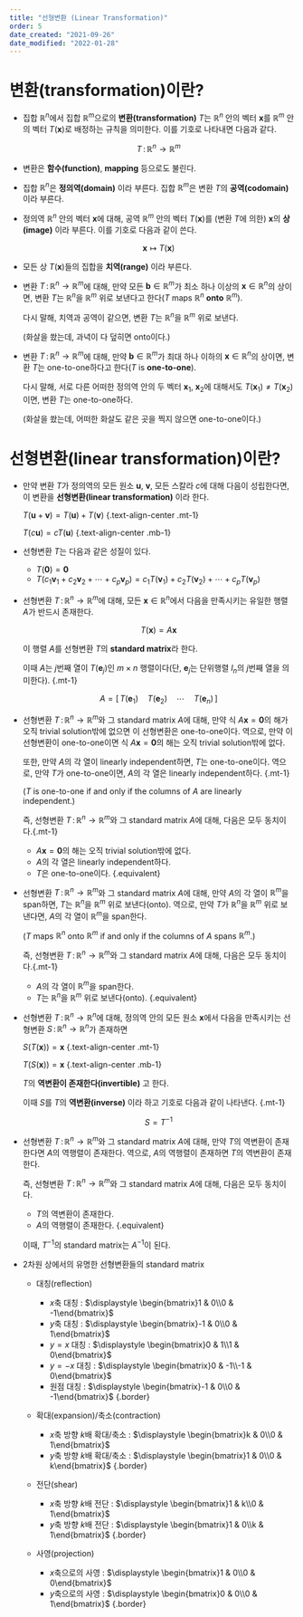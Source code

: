 ```yaml
---
title: "선형변환 (Linear Transformation)"
order: 5
date_created: "2021-09-26"
date_modified: "2022-01-28"
---
```


<style src="./styles.scss"></style>

# 변환(transformation)이란?

- 집합 $\mathbb{R}^n$에서 집합 $\mathbb{R}^m$으로의 **변환(transformation)** $T$는 $\mathbb{R}^n$ 안의 벡터 $\mathbf{x}$를 $\mathbb{R}^m$ 안의 벡터 $T(\mathbf{x})$로 배정하는 규칙을 의미한다. 이를 기호로 나타내면 다음과 같다.

  $$T\,:\,\mathbb{R}^n \rightarrow \mathbb{R}^m$$

- 변환은 **함수(function)**, **mapping** 등으로도 불린다.

- 집합 $\mathbb{R}^n$은 **정의역(domain)** 이라 부른다. 집합 $\mathbb{R}^m$은 변환 $T$의 **공역(codomain)** 이라 부른다.

- 정의역 $\mathbb{R}^n$ 안의 벡터 $\mathbf{x}$에 대해, 공역 $\mathbb{R}^m$ 안의 벡터 $T(\mathbf{x})$를 (변환 $T$에 의한) $\mathbf{x}$의 **상(image)** 이라 부른다. 이를 기호로 다음과 같이 쓴다.

  $$\mathbf{x} \mapsto T(\mathbf{x}) $$

- 모든 상 $T(\mathbf{x})$들의 집합을 **치역(range)** 이라 부른다.

- 변환 $T\,:\,\mathbb{R}^n \rightarrow \mathbb{R}^m$에 대해, 만약 모든 $\mathbf{b} \in \mathbb{R}^m$가 최소 하나 이상의 $\mathbf{x} \in \mathbb{R}^n$의 상이면, 변환 $T$는 $\mathbb{R}^n$을 $\mathbb{R}^m$ 위로 보낸다고 한다($T$ maps $\mathbb{R}^n$ **onto** $\mathbb{R}^m$).

  다시 말해, 치역과 공역이 같으면, 변환 $T$는 $\mathbb{R}^n$을 $\mathbb{R}^m$ 위로 보낸다.

  (화살을 쐈는데, 과녁이 다 덮히면 onto이다.)

- 변환 $T\,:\,\mathbb{R}^n \rightarrow \mathbb{R}^m$에 대해, 만약 $\mathbf{b} \in \mathbb{R}^m$가 최대 하나 이하의 $\mathbf{x} \in \mathbb{R}^n$의 상이면, 변환 $T$는 one-to-one하다고 한다($T$ is **one-to-one**).

  다시 말해, 서로 다른 어떠한 정의역 안의 두 벡터 $\mathbf{x}_1$, $\mathbf{x}_2$에 대해서도 $T(\mathbf{x}_1) \neq T(\mathbf{x}_2)$이면, 변환 $T$는 one-to-one하다.

  (화살을 쐈는데, 어떠한 화살도 같은 곳을 찍지 않으면 one-to-one이다.)


# 선형변환(linear transformation)이란?

- 만약 변환 $T$가 정의역의 모든 원소 $\mathbf{u}$, $\mathbf{v}$, 모든 스칼라 $c$에 대해 다음이 성립한다면, 이 변환을 **선형변환(linear transformation)** 이라 한다.

  $T(\mathbf{u} + \mathbf{v}) = T(\mathbf{u}) + T(\mathbf{v})$ {.text-align-center .mt-1}

  $T(c\mathbf{u}) = cT(\mathbf{u})$ {.text-align-center .mb-1}

- 선형변환 $T$는 다음과 같은 성질이 있다.
  - $T(\mathbf{0}) = \mathbf{0}$
  - $T(c_1 \mathbf{v}_1 + c_2 \mathbf{v}_2 + \cdots + c_p \mathbf{v}_p) = c_1 T(\mathbf{v}_1 ) + c_2 T(\mathbf{v}_2 ) + \cdots + c_p T(\mathbf{v}_p )$

- 선형변환 $T\,:\,\mathbb{R}^n \rightarrow \mathbb{R}^m$에 대해, 모든 $\mathbf{x} \in \mathbb{R}^n$에서 다음을 만족시키는 유일한 행렬 $A$가 반드시 존재한다.

  $$T(\mathbf{x}) = A \mathbf{x}$$

  이 행렬 $A$를 선형변환 $T$의 **standard matrix**라 한다.

  이때 $A$는 $j$번째 열이 $T(\mathbf{e}_j)$인 $m \times n$ 행렬이다(단, $\mathbf{e}_j$는 단위행렬 $I_n$의 $j$번째 열을 의미한다). {.mt-1}

  $$A = [\,T(\mathbf{e}_1) \quad T(\mathbf{e}_2) \quad \cdots \quad T(\mathbf{e}_n) \,]$$

- 선형변환 $T\,:\,\mathbb{R}^n \rightarrow \mathbb{R}^m$와 그 standard matrix $A$에 대해, 만약 식 $A \mathbf{x} = \mathbf{0}$의 해가 오직 trivial solution밖에 없으면 이 선형변환은 one-to-one이다. 역으로, 만약 이 선형변환이 one-to-one이면 식 $A \mathbf{x} = \mathbf{0}$의 해는 오직 trivial solution밖에 없다.

  또한, 만약 $A$의 각 열이 linearly independent하면, $T$는 one-to-one이다. 역으로, 만약 $T$가 one-to-one이면, $A$의 각 열은 linearly independent하다. {.mt-1}

  ($T$ is one-to-one if and only if the columns of $A$ are linearly independent.)

  즉, 선형변환 $T\,:\,\mathbb{R}^n \rightarrow \mathbb{R}^m$와 그 standard matrix $A$에 대해, 다음은 모두 동치이다.{.mt-1}

  - $A \mathbf{x} = \mathbf{0}$의 해는 오직 trivial solution밖에 없다.
  - $A$의 각 열은 linearly independent하다.
  - $T$은 one-to-one이다.
  {.equivalent}

- 선형변환 $T\,:\,\mathbb{R}^n \rightarrow \mathbb{R}^m$와 그 standard matrix $A$에 대해, 만약 $A$의 각 열이 $\mathbb{R}^m$을 span하면, $T$는 $\mathbb{R}^n$을 $\mathbb{R}^m$ 위로 보낸다(onto). 역으로, 만약 $T$가 $\mathbb{R}^n$을 $\mathbb{R}^m$ 위로 보낸다면, $A$의 각 열이 $\mathbb{R}^m$을 span한다.

  ($T$ maps $\mathbb{R}^n$ onto $\mathbb{R}^m$ if and only if the columns of $A$ spans $\mathbb{R}^m$.)

  즉, 선형변환 $T\,:\,\mathbb{R}^n \rightarrow \mathbb{R}^m$와 그 standard matrix $A$에 대해, 다음은 모두 동치이다.{.mt-1}

  - $A$의 각 열이 $\mathbb{R}^m$을 span한다.
  - $T$는 $\mathbb{R}^n$을 $\mathbb{R}^m$ 위로 보낸다(onto).
  {.equivalent}

- 선형변환 $T\,:\,\mathbb{R}^n \rightarrow \mathbb{R}^n$에 대해, 정의역 안의 모든 원소 $\mathbf{x}$에서 다음을 만족시키는 선형변환 $S\,:\,\mathbb{R}^n \rightarrow \mathbb{R}^n$가 존재하면

  $S(T(\mathbf{x})) = \mathbf{x}$ {.text-align-center .mt-1}

  $T(S(\mathbf{x})) = \mathbf{x}$ {.text-align-center .mb-1}

  $T$의 **역변환이 존재한다(invertible)** 고 한다.

  이때 $S$를 $T$의 **역변환(inverse)** 이라 하고 기호로 다음과 같이 나타낸다. {.mt-1}

  $$S = T^{-1}$$

- 선형변환 $T\,:\,\mathbb{R}^n \rightarrow \mathbb{R}^m$와 그 standard matrix $A$에 대해, 만약 $T$의 역변환이 존재한다면 $A$의 역행렬이 존재한다. 역으로, $A$의 역행렬이 존재하면 $T$의 역변환이 존재한다.

  즉, 선형변환 $T\,:\,\mathbb{R}^n \rightarrow \mathbb{R}^m$와 그 standard matrix $A$에 대해, 다음은 모두 동치이다.

  - $T$의 역변환이 존재한다.
  - $A$의 역행렬이 존재한다.
  {.equivalent}

  이때, $T^{-1}$의 standard matrix는 $A^{-1}$이 된다.

- 2차원 상에서의 유명한 선형변환들의 standard matrix
  - 대칭(reflection)
    - $x$축 대칭 : $\displaystyle \begin{bmatrix}1 & 0\\0 & -1\end{bmatrix}$
    - $y$축 대칭 : $\displaystyle \begin{bmatrix}-1 & 0\\0 & 1\end{bmatrix}$
    - $y = x$ 대칭 : $\displaystyle \begin{bmatrix}0 & 1\\1 & 0\end{bmatrix}$
    - $y = -x$ 대칭 : $\displaystyle \begin{bmatrix}0 & -1\\-1 & 0\end{bmatrix}$
    - 원점 대칭 : $\displaystyle \begin{bmatrix}-1 & 0\\0 & -1\end{bmatrix}$
    {.border}

  - 확대(expansion)/축소(contraction)
    - $x$축 방향 $k$배 확대/축소 : $\displaystyle \begin{bmatrix}k & 0\\0 & 1\end{bmatrix}$
    - $y$축 방향 $k$배 확대/축소 : $\displaystyle \begin{bmatrix}1 & 0\\0 & k\end{bmatrix}$
    {.border}

  - 전단(shear)
    - $x$축 방향 $k$배 전단 : $\displaystyle \begin{bmatrix}1 & k\\0 & 1\end{bmatrix}$
    - $y$축 방향 $k$배 전단 : $\displaystyle \begin{bmatrix}1 & 0\\k & 1\end{bmatrix}$
    {.border}

  - 사영(projection)
    - $x$축으로의 사영 : $\displaystyle \begin{bmatrix}1 & 0\\0 & 0\end{bmatrix}$
    - $y$축으로의 사영 : $\displaystyle \begin{bmatrix}0 & 0\\0 & 1\end{bmatrix}$
    {.border}
